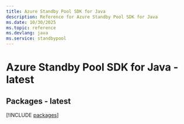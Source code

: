 ```yaml
---
title: Azure Standby Pool SDK for Java
description: Reference for Azure Standby Pool SDK for Java
ms.date: 10/30/2025
ms.topic: reference
ms.devlang: java
ms.service: standbypool
---
```

# Azure Standby Pool SDK for Java - latest
## Packages - latest
[!INCLUDE [packages](standby-pool-index.md)]